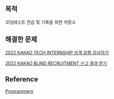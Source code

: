 ## 목적
코딩테스트 연습 및 기록을 위한 저장소

## 해결한 문제

[2022 KAKAO TECH INTERNSHIP 성격 유형 검사하기](https://github.com/harryjeonn/coding-test/blob/main/PersonalityTest.playground/Contents.swift)

[2022 KAKAO BLIND RECRUITMENT 신고 결과 받기](https://github.com/harryjeonn/coding-test/blob/main/ReportResult.playground/Contents.swift)

## Reference

[Programmers](https://programmers.co.kr/)
